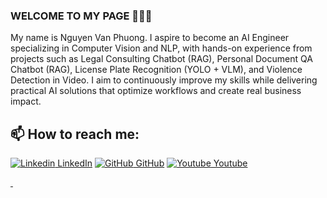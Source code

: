 ### WELCOME TO MY PAGE 👋👋👋
My name is Nguyen Van Phuong. I aspire to become an AI Engineer specializing in Computer Vision and NLP, with hands-on experience from projects such as Legal Consulting Chatbot (RAG), Personal Document QA Chatbot (RAG), License Plate Recognition (YOLO + VLM), and Violence Detection in Video. I aim to continuously improve my skills while delivering practical AI solutions that optimize workflows and create real business impact.<br>
## 📫 How to reach me: 

[![Linkedin](https://i.stack.imgur.com/gVE0j.png) LinkedIn](https://www.linkedin.com/in/nguyen-van-phuong-356b9835b/) 
[![GitHub](https://i.stack.imgur.com/tskMh.png) GitHub](https://github.com/nvpcode) 
[![Youtube]() Youtube](https://www.youtube.com/@nguyenvanphuong0711)

<a href="https://github.com/nvpcode/Demo_Chatbot_LLM_RAG_Ollama">
  <!-- Change the `github-readme-stats.anuraghazra1.vercel.app` to `github-readme-stats.vercel.app`  -->
  <img align="center" src="" />
</a>    
<a href="https://github.com/nvpcode/Demo_Chatbot_RAG_Advice_Vietnamese_Legal">
  <!-- Change the `github-readme-stats.anuraghazra1.vercel.app` to `github-readme-stats.vercel.app`  -->
  <img align="center" src="" />
</a>
